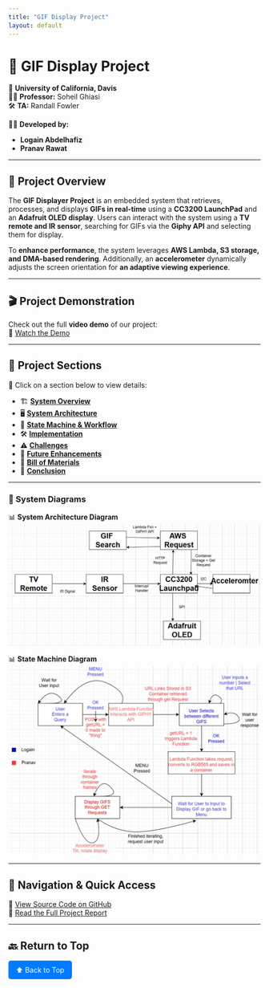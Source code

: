```yaml
---
title: "GIF Display Project"
layout: default
---
```


# 🎥 GIF Display Project  
📍 **University of California, Davis**  
👨‍🏫 **Professor:** Soheil Ghiasi  
🛠 **TA:** Randall Fowler  

👨‍💻 **Developed by:**  
- **Logain Abdelhafiz**  
- **Pranav Rawat**  

---

## 📌 **Project Overview**  
The **GIF Displayer Project** is an embedded system that retrieves, processes, and displays **GIFs in real-time** using a **CC3200 LaunchPad** and an **Adafruit OLED display**. Users can interact with the system using a **TV remote and IR sensor**, searching for GIFs via the **Giphy API** and selecting them for display.

To **enhance performance**, the system leverages **AWS Lambda, S3 storage, and DMA-based rendering**. Additionally, an **accelerometer** dynamically adjusts the screen orientation for **an adaptive viewing experience**.

---

## 🎬 **Project Demonstration**
Check out the full **video demo** of our project:  
🎥 [Watch the Demo](https://youtu.be/ePIa4oJOAQ0?si=5XlpDbn1atBiujxr)  

---

## 📌 **Project Sections**
🔹 Click on a section below to view details:

- 🏗 [**System Overview**](system_overview.md)  
- 🖥 [**System Architecture**](system_architecture.md)  
- 🔄 [**State Machine & Workflow**](state_machine.md)  
- 🛠 [**Implementation**](implementation.md)  
- ⚠️ [**Challenges**](challenges.md)  
- 🚀 [**Future Enhancements**](future_enhancements.md)  
- 🧾 [**Bill of Materials**](bill_of_materials.md)  
- 📢 [**Conclusion**](conclusion.md)  

---

### **📌 System Diagrams**
📊 **System Architecture Diagram**  
![System Architecture](assets/System%20Architecture.png)

📊 **State Machine Diagram**  
![State Machine](assets/State%20Machine.png)

---

## 🎯 **Navigation & Quick Access**
💾 [View Source Code on GitHub](https://github.com/logainabd/giphdisplay.github.io)  
📄 [Read the Full Project Report](report.pdf)  

---

## 🔙 **Return to Top**
<a href="#GIF-Display-Project" style="display:inline-block; padding:10px 15px; background:#007bff; color:#fff; text-decoration:none; border-radius:5px;">⬆️ Back to Top</a>
